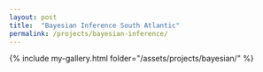 ```yaml
---
layout: post
title:  "Bayesian Inference South Atlantic"
permalink: /projects/bayesian-inference/
---
```


{% include my-gallery.html folder="/assets/projects/bayesian/" %}

